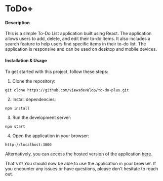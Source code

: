 # ToDo+

#### Description

This is a simple To-Do List application built using React. The application allows users to add, delete, and edit their to-do items. It also includes a search feature to help users find specific items in their to-do list. The application is responsive and can be used on desktop and mobile devices.

#### Installation & Usage

To get started with this project, follow these steps:

1. Clone the repository:

```
git clone https://github.com/viewsdevelop/to-do-plus.git
```

2. Install dependencies:

```
npm install
```

3. Run the development server:

```
npm start
```

4. Open the application in your browser:

```
http://localhost:3000
```

Alternatively, you can access the hosted version of the application <a href="https://viewsdevelop.github.io/to-do-plus/" target="_blank">here</a>.

That's it! You should now be able to use the application in your browser. If you encounter any issues or have questions, please don't hesitate to reach out.
